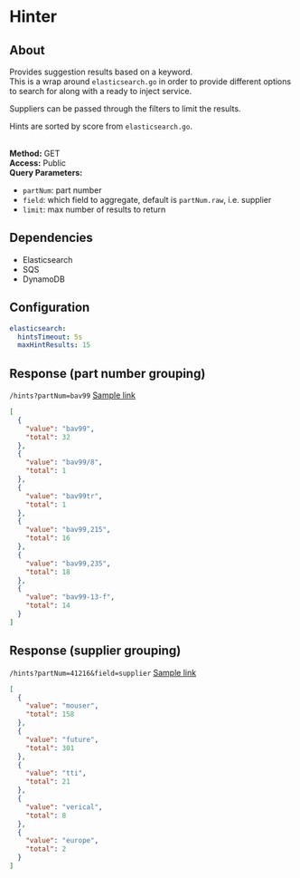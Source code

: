 # Hinter

## About

Provides suggestion results based on a keyword.<br/>
This is a wrap around `elasticsearch.go` in order to provide different options
to search for along with a ready to inject service.

Suppliers can be passed through the filters to limit the results.

Hints are sorted by score from `elasticsearch.go`.<br/><br/>

**Method:** GET<br>
**Access:** Public<br>
**Query Parameters:** <br>

- `partNum`: part number <br>
- `field`: which field to aggregate, default is `partNum.raw`, i.e. supplier <br>
- `limit`: max number of results to return

## Dependencies

- Elasticsearch
- SQS
- DynamoDB

## Configuration

```yaml
elasticsearch:
  hintsTimeout: 5s
  maxHintResults: 15
```

## Response (part number grouping)

`/hints?partNum=bav99`
[Sample link](https://parts.stg.nuvemex.com/hints?partNum=bav99)

```json
[
  {
    "value": "bav99",
    "total": 32
  },
  {
    "value": "bav99/8",
    "total": 1
  },
  {
    "value": "bav99tr",
    "total": 1
  },
  {
    "value": "bav99,215",
    "total": 16
  },
  {
    "value": "bav99,235",
    "total": 18
  },
  {
    "value": "bav99-13-f",
    "total": 14
  }
]
```

## Response (supplier grouping)

`/hints?partNum=41216&field=supplier`
[Sample link](https://parts.stg.nuvemex.com/hints?partNum=bav99&field=supplier)

```json
[
  {
    "value": "mouser",
    "total": 158
  },
  {
    "value": "future",
    "total": 301
  },
  {
    "value": "tti",
    "total": 21
  },
  {
    "value": "verical",
    "total": 8
  },
  {
    "value": "europe",
    "total": 2
  }
]
```
